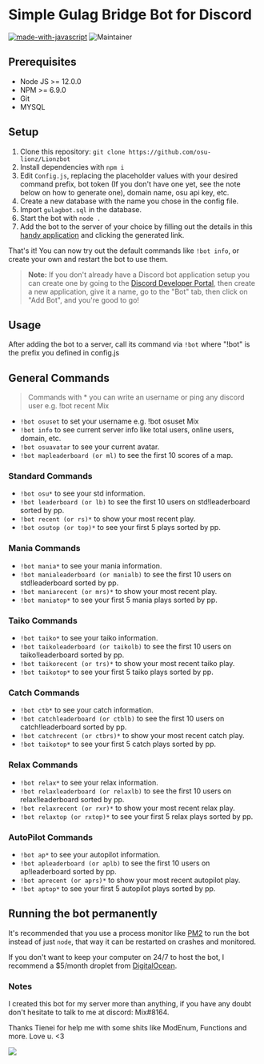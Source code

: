 # Simple Gulag Bridge Bot for Discord
[![made-with-javascript](https://img.shields.io/badge/Made%20with-JavaScript-1f425f.svg)](https://www.javascript.com)
![Maintainer](https://img.shields.io/badge/maintainer-Mix-blue)

## Prerequisites
 * Node JS >= 12.0.0
 * NPM >= 6.9.0
 * Git
 * MYSQL
 
## Setup
1. Clone this repository: `git clone https://github.com/osu-lionz/Lionzbot`
2. Install dependencies with `npm i`
3. Edit `Config.js`, replacing the placeholder values with your desired command prefix, bot token (If you 
   don't have one yet, see the note below on how to generate one), domain name, osu api key, etc.
4. Create a new database with the name you chose in the config file.
5. Import `gulagbot.sql` in the database.
6. Start the bot with `node .`
7. Add the bot to the server of your choice by filling out the details in this 
   [handy application](https://discordapi.com/permissions.html#137439333440) and clicking the generated link.

That's it! You can now try out the default commands like `!bot info`, or create your own and restart the bot to use them.

>**Note:**
> If you don't already have a Discord bot application setup you can create one by going to the 
> [Discord Developer Portal](https://discord.com/developers/applications/me), then create a new application, give it a 
> name, go to the "Bot" tab, then click on "Add Bot", and you're good to go!


## Usage
After adding the bot to a server, call its command via `!bot` where "!bot" is the prefix you defined in config.js

## General Commands
> Commands with * you can write an username or ping any discord user e.g. !bot recent Mix

* `!bot osuset` to set your username e.g. !bot osuset Mix
* `!bot info` to see current server info like total users, online users, domain, etc.
* `!bot osuavatar` to see your current avatar.
* `!bot mapleaderboard (or ml)` to see the first 10 scores of a map.

### Standard Commands
* `!bot osu*` to see your std information.
* `!bot leaderboard (or lb)` to see the first 10 users on std!leaderboard sorted by pp.
* `!bot recent (or rs)*` to show your most recent play.
* `!bot osutop (or top)*` to see your first 5 plays sorted by pp.

### Mania Commands
* `!bot mania*` to see your mania information.
* `!bot manialeaderboard (or manialb)` to see the first 10 users on std!leaderboard sorted by pp.
* `!bot maniarecent (or mrs)*` to show your most recent play.
* `!bot maniatop*` to see your first 5 mania plays sorted by pp.

### Taiko Commands
* `!bot taiko*` to see your taiko information.
* `!bot taikoleaderboard (or taikolb)` to see the first 10 users on taiko!leaderboard sorted by pp.
* `!bot taikorecent (or trs)*` to show your most recent taiko play.
* `!bot taikotop*` to see your first 5 taiko plays sorted by pp.

### Catch Commands
* `!bot ctb*` to see your catch information.
* `!bot catchleaderboard (or ctblb)` to see the first 10 users on catch!leaderboard sorted by pp.
* `!bot catchrecent (or ctbrs)*` to show your most recent catch play.
* `!bot taikotop*` to see your first 5 catch plays sorted by pp.

### Relax Commands
* `!bot relax*` to see your relax information.
* `!bot relaxleaderboard (or relaxlb)` to see the first 10 users on relax!leaderboard sorted by pp.
* `!bot relaxrecent (or rxr)*` to show your most recent relax play.
* `!bot relaxtop (or rxtop)*` to see your first 5 relax plays sorted by pp.

### AutoPilot Commands
* `!bot ap*` to see your autopilot information.
* `!bot apleaderboard (or aplb)` to see the first 10 users on ap!leaderboard sorted by pp.
* `!bot aprecent (or aprs)*` to show your most recent autopilot play.
* `!bot aptop*` to see your first 5 autopilot plays sorted by pp.

## Running the bot permanently
It's recommended that you use a process monitor like [PM2](https://pm2.keymetrics.io/) to run the bot instead of 
just `node`, that way it can be restarted on crashes and monitored.

If you don't want to keep your computer on 24/7 to host the bot, I recommend a $5/month droplet from 
[DigitalOcean](https://m.do.co/c/b96f8bd70573).


### Notes
I created this bot for my server more than anything, if you have any doubt don't hesitate to talk to me at discord: Mix#8164.

Thanks Tienei for help me with some shits like ModEnum, Functions and more. Love u. <3

<img src="https://cdn.discordapp.com/attachments/879092238964101150/948843509685841950/unknown.png"></img>
